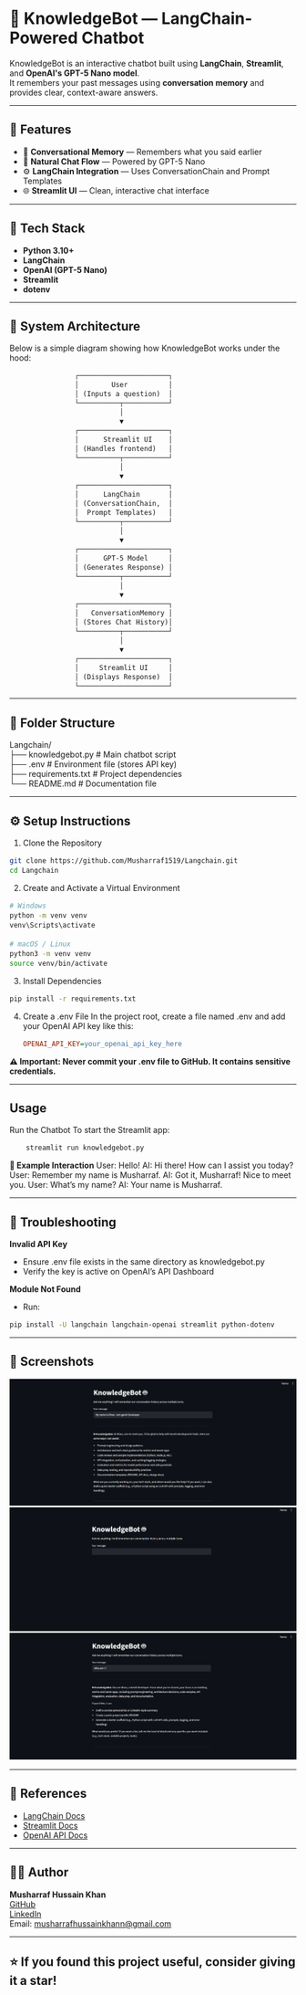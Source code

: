 # **🤖 KnowledgeBot — LangChain-Powered Chatbot**

KnowledgeBot is an interactive chatbot built using **LangChain**, **Streamlit**, and **OpenAI's GPT-5 Nano model**.  
It remembers your past messages using **conversation memory** and provides clear, context-aware answers.

---

## **🚀 Features**
- 🧠 **Conversational Memory** — Remembers what you said earlier  
- 💬 **Natural Chat Flow** — Powered by GPT-5 Nano  
- ⚙️ **LangChain Integration** — Uses ConversationChain and Prompt Templates  
- 🌐 **Streamlit UI** — Clean, interactive chat interface  

---

## **🧩 Tech Stack**
- **Python 3.10+**
- **LangChain**
- **OpenAI (GPT-5 Nano)**
- **Streamlit**
- **dotenv**

---

## **🧠 System Architecture**

Below is a simple diagram showing how KnowledgeBot works under the hood:

```text
                ┌──────────────────────┐
                │        User          │
                │ (Inputs a question)  │
                └──────────┬───────────┘
                           │
                           ▼
                ┌──────────────────────┐
                │      Streamlit UI    │
                │ (Handles frontend)   │
                └──────────┬───────────┘
                           │
                           ▼
                ┌──────────────────────┐
                │      LangChain       │
                │ (ConversationChain,  │
                │  Prompt Templates)   │
                └──────────┬───────────┘
                           │
                           ▼
                ┌──────────────────────┐
                │      GPT-5 Model     │
                │ (Generates Response) │
                └──────────┬───────────┘
                           │
                           ▼
                ┌──────────────────────┐
                │   ConversationMemory │
                │ (Stores Chat History)│
                └──────────┬───────────┘
                           │
                           ▼
                ┌──────────────────────┐
                │     Streamlit UI     │
                │ (Displays Response)  │
                └──────────────────────┘
```
---

## **📁 Folder Structure**
Langchain/<br>
├── knowledgebot.py       # Main chatbot script<br>
├── .env                  # Environment file (stores API key)<br>
├── requirements.txt      # Project dependencies<br>
└── README.md             # Documentation file<br>

---

## **⚙️ Setup Instructions**

1. Clone the Repository
```bash
git clone https://github.com/Musharraf1519/Langchain.git
cd Langchain
```

2. Create and Activate a Virtual Environment

```bash
# Windows
python -m venv venv
venv\Scripts\activate

# macOS / Linux
python3 -m venv venv
source venv/bin/activate
```

3. Install Dependencies
```bash
pip install -r requirements.txt
```
4. Create a .env File
    In the project root, create a file named .env and add your OpenAI API key like this:
    ```ini
    OPENAI_API_KEY=your_openai_api_key_here
    ```

**⚠️ Important: Never commit your .env file to GitHub. It contains sensitive credentials.**

--- 

## **Usage**

Run the Chatbot
    To start the Streamlit app:
```bash
    streamlit run knowledgebot.py
```

**💬 Example Interaction**
User: Hello!
AI: Hi there! How can I assist you today?
User: Remember my name is Musharraf.
AI: Got it, Musharraf! Nice to meet you.
User: What’s my name?
AI: Your name is Musharraf.

---

## **🧰 Troubleshooting**

**Invalid API Key**
- Ensure .env file exists in the same directory as knowledgebot.py
- Verify the key is active on OpenAI’s API Dashboard

**Module Not Found**
- Run:
```bash
pip install -U langchain langchain-openai streamlit python-dotenv
```

---

## **📸 Screenshots**

![Landing Page](screenshots/landing.png)
![First Coversation](screenshots/coversation_starter.png)
![Saved Response](screenshots/saved_response.png)

---

## **📘 References**

- [LangChain Docs](https://docs.langchain.com/oss/python/langchain/overview)
- [Streamlit Docs](https://docs.streamlit.io/)
- [OpenAI API Docs](https://platform.openai.com/docs/api-reference/introduction)

---

## 👨‍💻 Author

<b>Musharraf Hussain Khan</b><br>
[GitHub](https://github.com/Musharraf1519)<br>
[LinkedIn](https://www.linkedin.com/in/musharraf-hussain-khan/)<br>
Email: musharrafhussainkhann@gmail.com

---

## **⭐ If you found this project useful, consider giving it a star!**
